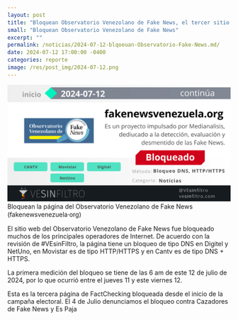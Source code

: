 ```yaml
---
layout: post
title: "Bloquean Observatorio Venezolano de Fake News, el tercer sitio de factchecking en días"
small: "Bloquean Observatorio Venezolano de Fake News"
excerpt: ""
permalink: /noticias/2024-07-12-blqoeuan-Observatorio-Fake-News.md/
date: 2024-07-12 17:00:00 -0400
categories: reporte
image: /res/post_img/2024-07-12.png
---
```

![](/res/post_img/2024-07-12.png)
Bloquean la página del Observatorio Venezolano de Fake News (fakenewsvenezuela⸱org)

El sitio web del Observatorio Venezolano de Fake News fue bloqueado muchos de los principales operadores de Internet. De acuerdo con la revisión de #VEsinFiltro, la página tiene un bloqueo de tipo DNS en Digitel y NetUno, en Movistar es de tipo HTTP/HTTPS y en Cantv es de tipo DNS + HTTPS.

La primera medición del bloqueo se tiene de las 6 am de este 12 de julio de 2024, por lo que ocurrió entre el jueves 11 y este viernes 12.

Esta es la tercera página de FactChecking bloqueada desde el inicio de la campaña electoral. El 4 de Julio denunciamos el bloqueo contra Cazadores de Fake News y Es Paja
